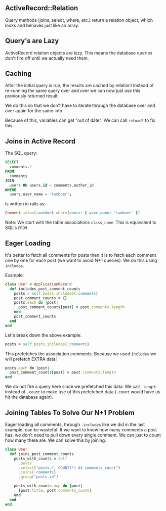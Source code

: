 ## ActiveRecord::Relation

Query methods (joins, select, where, etc.) return a relation object, which looks and behaves just like an array.

## Query's are Lazy

ActiveRecord relation objects are lazy. This means the database queries don't fire off until we actually need them.

## Caching

After the initial query is run, the results are cached by relation! Instead of re-running the same query over and over we can now just use this previously returned result. 

We do this so that we don't have to iterate through the database over and over again for the same info.

Because of this, variables can get "out of date". We can call `reload!` to fix this.

## Joins in Active Record

The SQL query:

```SQL
SELECT
  comments.*
FROM
  comments
JOIN
  users ON users.id = comments.author_id
WHERE
  users.user_name = 'tamboer';
```

is written in rails as:

```ruby
Comment.joins(:author).where(users: { user_name: 'tamboer' })
```

Note: We start with the table associations `class_name`. This is equivalent to SQL's `FROM`.

## Eager Loading

It's better to fetch all comments for posts then it is to fetch each comment one by one for each post (we want to avoid N+1 queries). We do this using `includes`.

Example:

```ruby
class User < ApplicationRecord
  def includes_post_comment_counts
    posts = self.posts.includes(:comments)
    post_comment_counts = {}
    posts.each do |post|
      post_comment_counts[post] = post.comments.length
    end
    post_comment_counts
  end
end
```

Let's break down the above example: 

```ruby
posts = self.posts.includes(:comments)
```

This prefetches the association comments. Because we used `includes` we will prefetch EXTRA data!

```ruby
posts.each do |post|
  post_comment_counts[post] = post.comments.length
end
```

We do not fire a query here since we prefetched this data. We call `.length` instead of `.count` to make use of this prefetched data (`.count` would have us hit the database again).

## Joining Tables To Solve Our N+1 Problem

Eager loading all comments, through `.includes` like we did in the last example, can be wasteful. If we want to know how many comments a post has, we don't need to pull down every single comment. We can just to count how many there are. We can solve this by joining.

```ruby
class User
  def joins_post_comment_counts
    posts_with_counts = self
      .posts
      .select("posts.*, COUNT(*) AS comments_count") 
      .joins(:comments)
      .group("posts.id")

    posts_with_counts.map do |post|
      [post.title, post.comments_count]
    end
  end
end
```






